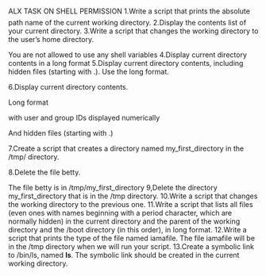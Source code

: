 ALX TASK ON SHELL PERMISSION
1.Write a script that prints the absolute path name of the current working directory.
2.Display the contents list of your current directory.
3.Write a script that changes the working directory to the user’s home directory.



You are not allowed to use any shell variables
4.Display current directory contents in a long format
5.Display current directory contents, including hidden files (starting with .). Use the long format.



6.Display current directory contents.



Long format

with user and group IDs displayed numerically

And hidden files (starting with .)

7.Create a script that creates a directory named my_first_directory in the /tmp/ directory.

8.Delete the file betty.



The file betty is in /tmp/my_first_directory
9,Delete the directory my_first_directory that is in the /tmp directory.
10.Write a script that changes the working directory to the previous one.
11.Write a script that lists all files (even ones with names beginning with a period character, which are normally hidden) in the current directory and the parent of the working directory and the /boot directory (in this order), in long format.
12.Write a script that prints the type of the file named iamafile. The file iamafile will be in the /tmp directory when we will run your script.
13.Create a symbolic link to /bin/ls, named __ls__. The symbolic link should be created in the current working directory.
